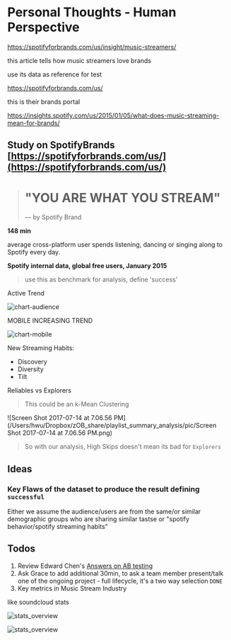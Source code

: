 # Personal Thoughts - Human Perspective



https://spotifyforbrands.com/us/insight/music-streamers/

this article tells how music streamers love brands

use its data as reference for test



https://spotifyforbrands.com/us/

this is their brands portal



https://insights.spotify.com/us/2015/01/05/what-does-music-streaming-mean-for-brands/







## Study on SpotifyBrands [https://spotifyforbrands.com/us/](https://spotifyforbrands.com/us/)

> # "YOU ARE WHAT YOU STREAM"
>
> — by Spotify Brand

**148 min**

average cross-platform user spends listening, dancing or singing along to Spotify every day.

**Spotify internal data, global free users, January 2015**

> use this as benchmark for analysis, define 'success'



Active Trend

![chart-audience](/Users/hwu/Dropbox/zOB_share/playlist_summary_analysis/pic/chart-audience.png)

MOBILE INCREASING TREND

![chart-mobile](/Users/hwu/Dropbox/zOB_share/playlist_summary_analysis/pic/chart-mobile.png)





New Streaming Habits:

- Discovery
- Diversity
- Tilt

Reliables vs Explorers

> This could be an k-Mean Clustering

![Screen Shot 2017-07-14 at 7.06.56 PM](/Users/hwu/Dropbox/zOB_share/playlist_summary_analysis/pic/Screen Shot 2017-07-14 at 7.06.56 PM.png)



> So with our analysis, High Skips doesn't mean its bad for `Explorers`



## Ideas

### Key Flaws of the dataset to produce the result defining `successful`

Either we assume the audience/users are from the same/or similar demographic groups who are sharing similar tastse or "spotify behavior/spotify streaming habits"









## Todos

1. Review Edward Chen's [Answers on AB testing](https://www.quora.com/When-should-A-B-testing-not-be-trusted-to-make-decisions)
2. Ask Grace to add additional 30min, to ask a team member present/talk one of the ongoing project - full lifecycle, it's a two way selection `DONE`
3. Key metrics in Music Stream Industry


like soundcloud stats

![stats_overview](/Users/hwu/Dropbox/zOB_share/playlist_summary_analysis/pic/stats_overview.jpg)

![stats_overview](/Users/hwu/Dropbox/zOB_share/playlist_summary_analysis/pic/Screenshot_experiment_v5_4.png)

